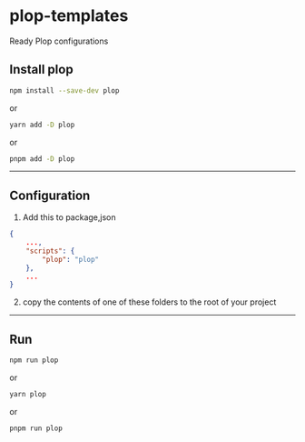 # plop-templates

Ready Plop configurations

## Install plop

```bash
npm install --save-dev plop
```

or

```bash
yarn add -D plop
```

or

```bash
pnpm add -D plop
```

---

## Configuration

1. Add this to package,json

```json
{
    ...,
    "scripts": {
        "plop": "plop"
    },
    ...
}
```

2. copy the contents of one of these folders to the root of your project

---

## Run

```bash
npm run plop
```

or

```bash
yarn plop
```

or

```bash
pnpm run plop
```
